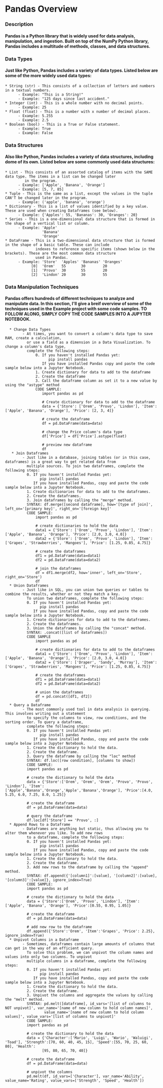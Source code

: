 # Pandas Overview
### Description
#### Pandas is a Python library that is widely used for data analysis, manipulation, and ingestion. Built on top of the NumPy Python library, Pandas includes a multitude of methods, classes, and data structures.
### Data Types
#### Just like Python, Pandas includes a variety of data types. Listed below are some of the more widely used data types:
    * String (str) - This consists of a collection of letters and numbers in a textual numbers.
          - Example: "This is a String!"
          - Example: "125 days since last accident."
    * Integer (int) - This is a whole number with no decimal points.
          - Example: 25
    * Float (float) - This is a number with x number of decimal places.
          - Example: 5.255
          - Example: 2.5
    * Boolean (bool) - This is a True or False statement.
          - Example: True
          - Example: False
### Data Structures
#### Also like Python, Pandas includes a variety of data structures, including dome of its own. Listed below are some commonly used data structures:
    * List - This consists of an assorted catalog of items with the SAME data type. The items in a list can be changed later 
             in the program.
          - Example: ['Apple', 'Banana', 'Orange']
          - Example: [5, 7, 85]
    * Tuple - This is the same as a list, except the values in the tuple CAN'T be changed later in the program.
          - Example: ('apple', 'banana', 'orange')
    * Dictionary - This is a list of values identified by a key value. These are used when creating Dataframes (see below).
          - Example: {'Apples': 55, 'Bananas': 30, 'Oranges': 20}
    * Series - This is a one-dimensional data structure that is formed in the shape of a vertical list or column.
          - Example: 'Apple'
                     'Banana'
                     'Orange'
    * DataFrame - This is a two-dimensional data structure that is formed in the shape of a basic table. These can include 
                  indexes to reference specific items (shown below in the brackets). These are the most common data structure 
                  used in Pandas.
          - Example: 'Store'  'Apples' 'Bananas' 'Oranges'
                [0]  'Orem'   55       30        20
                [1]  'Provo'  30       55        20
                [2]  'Lindon' 20       30        55
### Data Manipulation Techniques
#### Pandas offers hundreds of different techniques to analyze and manipulate data. In this section, I'll give a breif overview of some of the techniques used in the Example project with some code samples. TO FOLLOW ALONG, SIMPLY COPY THE CODE SAMPLES INTO A JUPYTER NOTEBOOK.
      * Change Data Types
            - At times, you want to convert a column's data type to save RAM, create a calculation, 
              or use a field as a dimension in a Data Visualization. To change a column's data type, 
              complete the following steps:
                  0. If you haven't installed Pandas yet:
                        pip install pandas
                     If you have installed Pandas copy and paste the code sample below into a Jupyter Notebook.
                  1. Create dictionary for data to add to the dataframe
                  2. Create the dataframe
                  3. Call the dataframe column as set it to a new value by using the "astype" method
                  CODE SAMPLE:
                     import pandas as pd
                     
                     # Create dictionary for data to add to the dataframe
                     data = {'Store': ['Orem', 'Provo', 'Lindon'], 'Item': ['Apple', 'Banana', 'Orange'], 'Price': [2, 3, 4]}
                     
                     # create the dataframe
                     df = pd.DataFrame(data=data)
                     
                     # change the Price column's data type
                     df['Price'] = df['Price'].astype(float)
                     
                     # preview new dataframe
                     df
       * Join Dataframes
            - Just like in a database, joining tables (or in this case, dataframes) is a great way to get related data from 
              multiple sources. To join two dataframes, complete the following steps:
              0. If you haven't installed Pandas yet:
                    pip install pandas
                 If you have installed Pandas, copy and paste the code sample below into a Jupyter Notebook.
              1. Create dictionaries for data to add to the dataframes.
              2. Create the dataframes.
              3. Join dataframes by calling the "merge" method.
              SYNTAX: df.merge([second dataframe], how='[type of join]', left_on='[primary key]', right_on='[foreign key]'
              CODE SAMPLE:
                  import pandas as pd
                  
                  # create dictionaries to hold the data
                  data1 = {'Store': ['Orem', 'Provo', 'Lindon'], 'Item': ['Apple', 'Banana', 'Orange'], 'Price': [2.0, 3.0, 4.0]}
                  data2 = {'Store': ['Orem', 'Provo', 'Lindon'], 'Item': ['Grapes', 'Strawberries', 'Mangoes'], 'Price': [1.25, 0.85, 4.75]}
                  
                  # create the dataframes
                  df1 = pd.DataFrame(data=data1)
                  df2 = pd.DataFrame(data=data2)
                  
                  # join the dataframes
                  df = df1.merge(df2, how='inner', left_on='Store', right_on='Store')
                  df
      * Union Dataframes
            - Just like in SQL, you can union two queries or tables to combine the results, whether or not they match a key.
              To union two dataframes, complete the following steps:
              0. If you haven't installed Pandas yet:
                    pip install pandas
                 If you have installed Pandas, copy and paste the code sample below into a Jupyter Notebook.
              1. Create dictionaries for data to add to the dataframes.
              2. Create the dataframes.
              3. Union the dataframes by calling the "concat" method.
              SYNTAX: .concat([list of dataframes])
              CODE SAMPLE
                  import pandas as pd
                  
                  # create dictionaries for data to add to the dataframes
                  data1 = {'Store': ['Orem', 'Provo', 'Lindon'], 'Item': ['Apple', 'Banana', 'Orange'], 'Price': [2.0, 3.0, 4.0]}
                  data2 = {'Store': ['Draper', 'Sandy', 'Murray'], 'Item': ['Grapes', 'Strawberries', 'Mangoes'], 'Price': [1.25, 0.85, 4.75]}
                  
                  # create the dataframes
                  df1 = pd.DataFrame(data=data1)
                  df2 = pd.DataFrame(data=data2)
                  
                  # union the dataframes
                  df = pd.concat([df1, df2])
                  df
      * Query a Dataframe
            - The most commonly used tool in data analysis is querying. This involves writing out a statement 
              to specify the columns to view, row conditions, and the sorting order. To query a dataframe,
              complete the following steps:
              0. If you haven't installed Pandas yet:
                    pip install pandas
                 If you have installed Pandas, copy and paste the code sample below into a Jupyter Notebook.
              1. Create the dictionary to hold the data.
              2. Create the dataframe.
              3. Query the dataframe by calling the "loc" method
              SYNTAX: df.loc([row condition], [columns to show])
              CODE SAMPLE:
              import pandas as pd
              
              # create the dictionary to hold the data
              data = {'Store':['Orem', 'Orem', 'Orem', 'Provo', 'Provo', 'Lindon'], 'Item':['Apple','Banana','Orange','Apple','Banana','Orange'], 'Price':[4.0, 5.25, 6.0, 7.25, 8.0, 1.25]}
              
              # create the dataframe
              df = pd.DataFrame(data=data)
              
              # query the dataframe
              df.loc[df['Store'] == 'Provo', :]
      * Append Rows to a Dataframe
            - Dataframes are anything but static, thus allowing you to alter them whenever you like. To add new rows
              to a dataframe, complete the following steps:
              0. If you haven't installed Pandas yet:
                    pip install pandas
                 If you have installed Pandas, copy and paste the code sample below into a Jupyter Notebook.
              1. Create the dictionary to hold the data.
              2. Create the dataframe.
              3. Add new rows to the dataframe by calling the "append" method.
              SYNTAX: df.append({'[column1]':[value], '[column2]':[value], '[column3]':[value]}, ignore_index=True)
              CODE SAMPLE:
              import pandas as pd
              
              # create the dictionary to hold the data
              data = {'Store':['Orem', 'Provo', 'Lindon'], 'Item':['Apple', 'Banana', 'Orange'], 'Price':[0.55, 0.95, 1.05]}
              
              # create the dataframe
              df = pd.DataFrame(data=data)
              
              # add new row to the dataframe
              df.append({'Store':'Orem', 'Item':'Grapes', 'Price': 2.25}, ignore_index=True)
      * Unpivot Columns in a Dataframe
            - Sometimes, dataframes contain large amounts of columns that can get in the way of an efficient query.
              To solve this problem, we can unpivot the column names and values into only two columns. To unpivot
              multiple columns in a dataframe, complete the following steps:
              0. If you haven't installed Pandas yet:
                    pip install pandas
                 If you have installed Pandas, copy and paste the code sample below into a Jupyter Notebook.
              1. Create the dictionary to hold the data.
              2. Create the dataframe.
              3. Unpivot the columns and aggregate the values by calling the "melt" method.
              SYNTAX: pd.melt([dataframe], id_vars='[list of columns to NOT unpivot]', var_name='[name of new column to hold column names]', 
                      value_name='[name of new column to hold column values]', value_vars='[list of columns to unpivot]'
              CODE SAMPLE:
              import pandas as pd
              
              # create the dictionary to hold the data
              data = {'Character':['Mario', 'Luigi', 'Wario', 'Waluigi', 'Toad'], 'Strength':[70, 60, 40, 45, 15], 'Speed':[55, 70, 25, 60, 80], 'Health':
                     [95, 80, 65, 70, 40]}
                     
              # create the dataframe
              df = pd.DataFrame(data=data)
              
              # unpivot the columns
              pd.melt(df, id_vars=['Character'], var_name='Ability', value_name='Rating', value_vars=['Strength', 'Speed', 'Health'])
